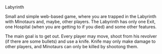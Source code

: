 Labyrinth

Small and simple web-based game, where you are trapped in the Labyrinth with Minotaurs and, maybe, other players. The Labyrinth has only one Exit, one Hospital (when you are getting to if you died) and some other features.

The main goal is to get out. Every player may move, shoot from his revolver (if there are some bullets) and use a knife. Knife may only make damage to other players, and Minotaurs can only be killed by shootong them.
